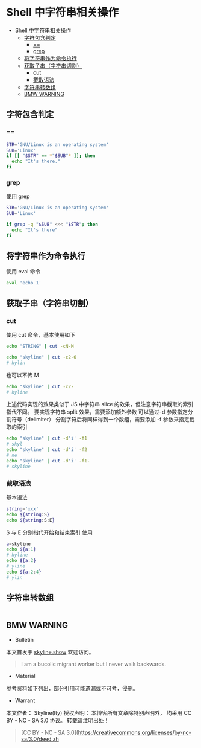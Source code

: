 # Shell 中字符串相关操作

<!-- @import "[TOC]" {cmd="toc" depthFrom=1 depthTo=6 orderedList=false} -->

<!-- code_chunk_output -->

- [Shell 中字符串相关操作](#shell-中字符串相关操作)
  - [字符包含判定](#字符包含判定)
    - [==](#)
    - [grep](#grep)
  - [将字符串作为命令执行](#将字符串作为命令执行)
  - [获取子串（字符串切割）](#获取子串字符串切割)
    - [cut](#cut)
    - [截取语法](#截取语法)
  - [字符串转数组](#字符串转数组)
  - [BMW WARNING](#bmw-warning)


<!-- /code_chunk_output -->

## 字符包含判定

### ==

```sh
STR='GNU/Linux is an operating system'
SUB='Linux'
if [[ "$STR" == *"$SUB"* ]]; then
  echo "It's there."
fi
```

### grep

使用 grep

```sh
STR='GNU/Linux is an operating system'
SUB='Linux'

if grep -q "$SUB" <<< "$STR"; then
  echo "It's there"
fi
```

## 将字符串作为命令执行

使用 eval 命令

```sh
eval 'echo 1'
```

## 获取子串（字符串切割）

### cut

使用 cut 命令，基本使用如下

```sh
echo "STRING" | cut -cN-M
```

```sh
echo "skyline" | cut -c2-6
# kylin
```

也可以不传 M

```sh
echo "skyline" | cut -c2-
# kyline
```

上述代码实现的效果类似于 JS 中字符串 slice 的效果，但注意字符串截取的索引指代不同。
要实现字符串 split 效果，需要添加额外参数
可以通过-d 参数指定分割符号（delimiter）
分割字符后将同样得到一个数组，需要添加 -f 参数来指定截取的索引

```sh
echo "skyline" | cut -d'i' -f1
# skyl
echo "skyline" | cut -d'i' -f2
# ne
echo "skyline" | cut -d'i' -f1-
# skyline
```

### 截取语法

基本语法

```sh
string='xxx'
echo ${string:S}
echo ${string:S:E}
```

S 与 E 分别指代开始和结束索引
使用

```sh
a=skyline
echo ${a:1}
# kyline
echo ${a:2}
# yline
echo ${a:2:4}
# ylin
```

## 字符串转数组
```sh

```
## BMW WARNING

- Bulletin

本文首发于 [skyline.show](http://www.skyline.show)  欢迎访问。

> I am a bucolic migrant worker but I never walk backwards.

- Material

参考资料如下列出，部分引用可能遗漏或不可考，侵删。

>   

- Warrant

本文作者： Skyline(lty)
授权声明： 本博客所有文章除特别声明外， 均采用 CC BY - NC - SA 3.0 协议。 转载请注明出处！

> [CC BY - NC - SA 3.0](https://creativecommons.org/licenses/by-nc-sa/3.0/deed.zh